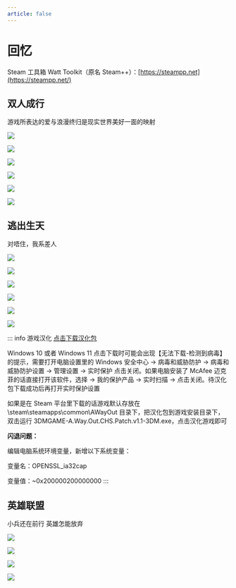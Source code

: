 ```yaml
---
article: false
---
```


# 回忆

Steam 工具箱 Watt Toolkit（原名 Steam++）：[https://steampp.net](https://steampp.net/)

## 双人成行

游戏所表达的爱与浪漫终归是现实世界美好一面的映射

![](https://img.sherry4869.com/blog/collection/game/ittakestwo/img_1.jpg)

![](https://img.sherry4869.com/blog/collection/game/ittakestwo/img_2.jpg)

![](https://img.sherry4869.com/blog/collection/game/ittakestwo/img_3.jpg)

![](https://img.sherry4869.com/blog/collection/game/ittakestwo/img_4.jpg)

![](https://img.sherry4869.com/blog/collection/game/ittakestwo/img_5.jpg)

![](https://img.sherry4869.com/blog/collection/game/ittakestwo/img_6.jpg)

## 逃出生天

对唔住，我系差人

![](https://img.sherry4869.com/blog/collection/game/awayout/img.jpg)

![](https://img.sherry4869.com/blog/collection/game/awayout/img_2.jpg)

![](https://img.sherry4869.com/blog/collection/game/awayout/img_3.jpg)

![](https://img.sherry4869.com/blog/collection/game/awayout/img_4.jpg)

![](https://img.sherry4869.com/blog/collection/game/awayout/img_5.jpg)

![](https://img.sherry4869.com/blog/collection/game/awayout/img_6.jpg)

::: info 游戏汉化
[点击下载汉化包](https://img.sherry4869.com/blog/collection/game/awayout/3DMGAME-A.Way.Out.CHS.Patch.v1.1-3DM.rar)

Windows 10 或者 Windows 11 点击下载时可能会出现【无法下载-检测到病毒】的提示，需要打开电脑设置里的 Windows 安全中心 -> 病毒和威胁防护 -> 病毒和威胁防护设置 -> 管理设置 -> 实时保护 点击关闭。如果电脑安装了 McAfee 迈克菲的话直接打开该软件，选择 -> 我的保护产品 -> 实时扫描 -> 点击关闭。待汉化包下载成功后再打开实时保护设置

如果是在 Steam 平台里下载的话游戏默认存放在 \steam\steamapps\common\AWayOut 目录下，把汉化包到游戏安装目录下，双击运行 3DMGAME-A.Way.Out.CHS.Patch.v1.1-3DM.exe，点击汉化游戏即可

**闪退问题：**

编辑电脑系统环境变量，新增以下系统变量：

变量名：OPENSSL_ia32cap

变量值：~0x200000200000000
:::

## 英雄联盟

小兵还在前行 英雄怎能放弃

![](https://img.sherry4869.com/blog/collection/game/lol/img_1.png)

![](https://img.sherry4869.com/blog/collection/game/lol/img_2.png)

![](https://img.sherry4869.com/blog/collection/game/lol/img_3.png)

![](https://img.sherry4869.com/blog/collection/game/lol/img_4.png)